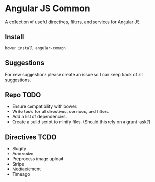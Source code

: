 Angular JS Common
===========================

A collection of useful directives, filters, and services for Angular JS.

## Install

```
bower install angular-common
```

## Suggestions 
For new suggestions please create an issue so I can keep track of all suggestions.

## Repo TODO
- Ensure compatibility with bower.
- Write tests for all directives, services, and filters.
- Add a list of dependencies.
- Create a build script to minify files. (Should this rely on a grunt task?)

## Directives TODO
- Slugify
- Autoresize
- Preprocess image upload
- Stripe
- Mediaelement
- Timeago
